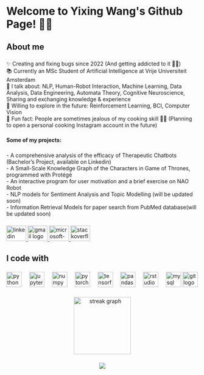 <h1 align="left">Welcome to Yixing Wang's Github Page! 👨‍💼</h1>

###

<h2 align="left">About me</h2>

###

<p align="left">✨ Creating and fixing bugs since 2022 (And getting addicted to it 🧑‍💻)<br>📚 Currently an MSc Student of Artificial Intelligence at Vrije Universiteit Amsterdam<br>💬 I talk about: NLP, Human-Robot Interaction, Machine Learning, Data Analysis, Data Engineering, Automata Theory, Cognitive Neuroscience, Sharing and exchanging knowledge & experience<br>🎯 Willing to explore in the future: Reinforcement Learning, BCI, Computer Vision <br>🎲 Fun fact: People are sometimes jealous of my cooking skill 👨‍🍳 (Planning to open a personal cooking Instagram account in the future)</p>

###

<h4 align="left">Some of my projects:</h4>

###

<p align="left">- A comprehensive analysis of the efficacy of Therapeutic Chatbots (Bachelor’s Project, available on Linkedin)<br>- A Small-Scale Knowledge Graph of the Characters in Game of Thrones, programmed with Protégé<br>- An interactive program for user motivation and a brief exercise on NAO Robot<br>- NLP models for Sentiment Analysis and Topic Modelling (will be updated soon)<br>- Information Retrieval Models for paper search from PubMed database(will be updated soon)</p>

###

<div align="left">
  <a href="https://www.linkedin.com/in/yixingwang-ai" target="_blank">
    <img src="https://raw.githubusercontent.com/maurodesouza/profile-readme-generator/master/src/assets/icons/social/linkedin/default.svg" width="52" height="40" alt="linkedin logo"  />
  </a>
  <a href="mailto:yixingWang131@gmail.com" target="_blank">
    <img src="https://raw.githubusercontent.com/maurodesouza/profile-readme-generator/master/src/assets/icons/social/gmail/default.svg" width="52" height="40" alt="gmail logo"  />
  </a>
  <a href="mailto:y41.wang@student.vu.nl" target="_blank">
    <img src="https://raw.githubusercontent.com/maurodesouza/profile-readme-generator/master/src/assets/icons/social/microsoft-outlook/default.svg" width="52" height="40" alt="microsoft-outlook logo"  />
  </a>
  <a href="https://stackoverflow.com/users/19512917/yixing-wang" target="_blank">
    <img src="https://raw.githubusercontent.com/maurodesouza/profile-readme-generator/master/src/assets/icons/social/stackoverflow/default.svg" width="52" height="40" alt="stackoverflow logo"  />
  </a>
</div>


###

<h2 align="left">I code with</h2>

###

<div align="left">
  <img src="https://cdn.jsdelivr.net/gh/devicons/devicon/icons/python/python-original.svg" height="40" alt="python logo"  />
  <img width="12" />
  <img src="https://cdn.jsdelivr.net/gh/devicons/devicon/icons/jupyter/jupyter-original.svg" height="40" alt="jupyter logo"  />
  <img width="12" />
  <img src="https://cdn.jsdelivr.net/gh/devicons/devicon/icons/numpy/numpy-original.svg" height="40" alt="numpy logo"  />
  <img width="12" />
  <img src="https://cdn.jsdelivr.net/gh/devicons/devicon/icons/pytorch/pytorch-original.svg" height="40" alt="pytorch logo"  />
  <img width="12" />
  <img src="https://cdn.jsdelivr.net/gh/devicons/devicon/icons/tensorflow/tensorflow-original.svg" height="40" alt="tensorflow logo"  />
  <img width="12" />
  <img src="https://cdn.jsdelivr.net/gh/devicons/devicon/icons/pandas/pandas-original.svg" height="40" alt="pandas logo"  />
  <img width="12" />
  <img src="https://cdn.jsdelivr.net/gh/devicons/devicon/icons/rstudio/rstudio-original.svg" height="40" alt="rstudio logo"  />
  <img width="12" />
  <img src="https://cdn.jsdelivr.net/gh/devicons/devicon/icons/mysql/mysql-original.svg" height="40" alt="mysql logo"  />
  <img src ="https://encrypted-tbn0.gstatic.com/images?q=tbn:ANd9GcSuddR9WAPOLJcZzALuls9appXl2wGORlmaiiiYAgzedA&s" height="40" alt="git logo"  />
  <img width="12" />
  
</div>

###

<div align="center">
  <img src="https://streak-stats.demolab.com?user=BruceLeo99&locale=en&mode=daily&theme=dracula&hide_border=false&border_radius=5&order=3" height="150" alt="streak graph"  />
</div>

###

<div align="center">
  <img src="https://profile-counter.glitch.me/BruceLeo99/count.svg?"  />
</div>

###
